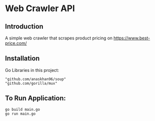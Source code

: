 Web Crawler API
======================

Introduction
--------------
A simple web crawler that scrapes product pricing on https://www.best-price.com/


Installation
--------------
Go Libraries in this project:

    "github.com/anaskhan96/soup"
    "github.com/gorilla/mux"

To Run Application:
--------------
    go build main.go
    go run main.go